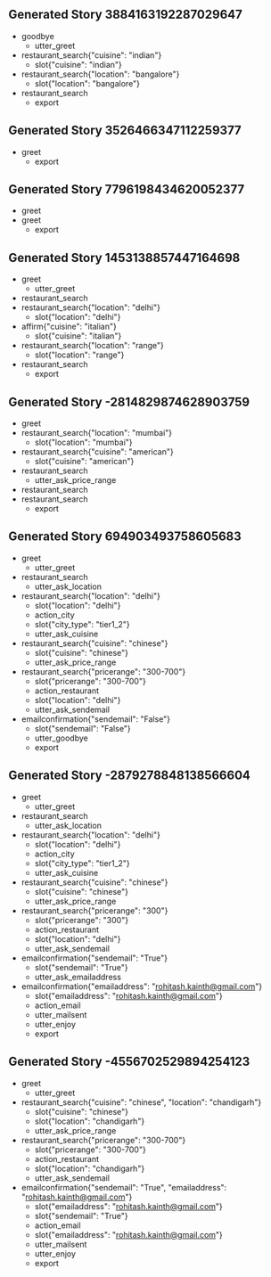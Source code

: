 ## Generated Story 3884163192287029647
* goodbye
    - utter_greet
* restaurant_search{"cuisine": "indian"}
    - slot{"cuisine": "indian"}
* restaurant_search{"location": "bangalore"}
    - slot{"location": "bangalore"}
* restaurant_search
    - export

## Generated Story 3526466347112259377
* greet
    - export

## Generated Story 7796198434620052377
* greet
* greet
    - export

## Generated Story 1453138857447164698
* greet
    - utter_greet
* restaurant_search
* restaurant_search{"location": "delhi"}
    - slot{"location": "delhi"}
* affirm{"cuisine": "italian"}
    - slot{"cuisine": "italian"}
* restaurant_search{"location": "range"}
    - slot{"location": "range"}
* restaurant_search
    - export

## Generated Story -2814829874628903759
* greet
* restaurant_search{"location": "mumbai"}
    - slot{"location": "mumbai"}
* restaurant_search{"cuisine": "american"}
    - slot{"cuisine": "american"}
* restaurant_search
    - utter_ask_price_range
* restaurant_search
* restaurant_search
    - export

## Generated Story 694903493758605683
* greet
    - utter_greet
* restaurant_search
    - utter_ask_location
* restaurant_search{"location": "delhi"}
    - slot{"location": "delhi"}
    - action_city
    - slot{"city_type": "tier1_2"}
    - utter_ask_cuisine
* restaurant_search{"cuisine": "chinese"}
    - slot{"cuisine": "chinese"}
    - utter_ask_price_range
* restaurant_search{"pricerange": "300-700"}
    - slot{"pricerange": "300-700"}
    - action_restaurant
    - slot{"location": "delhi"}
    - utter_ask_sendemail
* emailconfirmation{"sendemail": "False"}
    - slot{"sendemail": "False"}
    - utter_goodbye
    - export

## Generated Story -2879278848138566604
* greet
    - utter_greet
* restaurant_search
    - utter_ask_location
* restaurant_search{"location": "delhi"}
    - slot{"location": "delhi"}
    - action_city
    - slot{"city_type": "tier1_2"}
    - utter_ask_cuisine
* restaurant_search{"cuisine": "chinese"}
    - slot{"cuisine": "chinese"}
    - utter_ask_price_range
* restaurant_search{"pricerange": "300"}
    - slot{"pricerange": "300"}
    - action_restaurant
    - slot{"location": "delhi"}
    - utter_ask_sendemail
* emailconfirmation{"sendemail": "True"}
    - slot{"sendemail": "True"}
    - utter_ask_emailaddress
* emailconfirmation{"emailaddress": "rohitash.kainth@gmail.com"}
    - slot{"emailaddress": "rohitash.kainth@gmail.com"}
    - action_email
    - utter_mailsent
    - utter_enjoy
    - export

## Generated Story -4556702529894254123
* greet
    - utter_greet
* restaurant_search{"cuisine": "chinese", "location": "chandigarh"}
    - slot{"cuisine": "chinese"}
    - slot{"location": "chandigarh"}
    - utter_ask_price_range
* restaurant_search{"pricerange": "300-700"}
    - slot{"pricerange": "300-700"}
    - action_restaurant
    - slot{"location": "chandigarh"}
    - utter_ask_sendemail
* emailconfirmation{"sendemail": "True", "emailaddress": "rohitash.kainth@gmail.com"}
    - slot{"emailaddress": "rohitash.kainth@gmail.com"}
    - slot{"sendemail": "True"}
    - action_email
    - slot{"emailaddress": "rohitash.kainth@gmail.com"}
    - utter_mailsent
    - utter_enjoy
    - export

